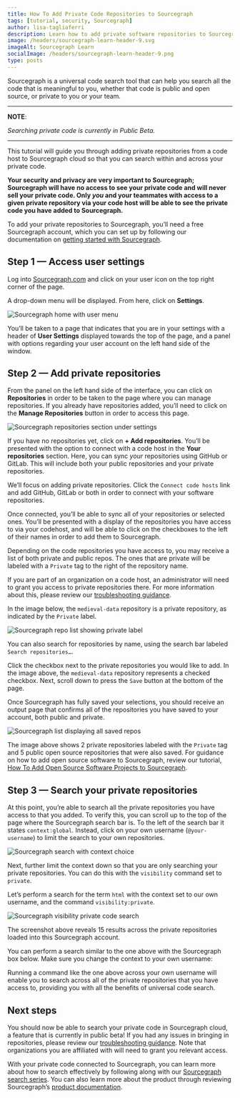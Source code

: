 ```yaml
---
title: How To Add Private Code Repositories to Sourcegraph
tags: [tutorial, security, Sourcegraph]
author: lisa-tagliaferri
description: Learn how to add private software repositories to Sourcegraph.
image: /headers/sourcegraph-learn-header-9.svg
imageAlt: Sourcegraph Learn
socialImage: /headers/sourcegraph-learn-header-9.png
type: posts
---
```


Sourcegraph is a universal code search tool that can help you search all the code that is meaningful to you, whether that code is public and open source, or private to you or your team. 

---
**NOTE**:

_Searching private code is currently in Public Beta._

---

This tutorial will guide you through adding private repositories from a code host to Sourcegraph cloud so that you can search within and across your private code. 

**Your security and privacy are very important to Sourcegraph; Sourcegraph will have no access to see your private code and will never sell your private code. Only _you_ and your teammates with access to a given private repository via your code host will be able to see the private code you have added to Sourcegraph.**

To add your private repositories to Sourcegraph, you’ll need a free Sourcegraph account, which you can set up by following our documentation on [getting started with Sourcegraph](https://docs.sourcegraph.com/getting-started#how-do-i-start-using-sourcegraph).

## Step 1 — Access user settings

Log into [Sourcegraph.com](https://sourcegraph.com) and click on your user icon on the top right corner of the page. 

A drop-down menu will be displayed. From here, click on **Settings**.

![Sourcegraph home with user menu](/tutorial-images/sourcegraph-home-user-menu.png)



You’ll be taken to a page that indicates that you are in your settings with a header of **User Settings** displayed towards the top of the page, and a panel with options regarding your user account on the left hand side of the window.

## Step 2 — Add private repositories

From the panel on the left hand side of the interface, you can click on **Repositories** in order to be taken to the page where you can manage repositories. If you already have repositories added, you’ll need to click on the **Manage Repositories** button in order to access this page.

![Sourcegraph repositories section under settings](/tutorial-images/sourcegraph-repositories-section.png)



If you have no repositories yet, click on **+ Add repositories**. You’ll be presented with the option to connect with a code host in the **Your repositories** section. Here, you can sync _your_ repositories using GitHub or GitLab. This will include both your public repositories and your private repositories.

We’ll focus on adding private repositories. Click the `Connect code hosts` link and add GitHub, GitLab or both in order to connect with your software repositories.

Once connected, you’ll be able to sync all of your repositories or selected ones. You’ll be presented with a display of the repositories you have access to via your codehost, and will be able to click on the checkboxes to the left of their names in order to add them to Sourcegraph.

Depending on the code repositories you have access to, you may receive a list of both private and public repos. The ones that are private will be labeled with a `Private` tag to the right of the repository name. 

If you are part of an organization on a code host, an administrator will need to grant you access to private repositories there. For more information about this, please review our [troubleshooting guidance](https://docs.sourcegraph.com/code_search/how-to/adding_repositories_to_cloud#troubleshooting). 

In the image below, the `medieval-data` repository is a private repository, as indicated by the `Private` label.

![Sourcegraph repo list showing private label](/tutorial-images/sourcegraph-repo-list-private-label.png)

You can also search for repositories by name, using the search bar labeled `Search repositories…`. 

Click the checkbox next to the private repositories you would like to add. In the image above, the `medieval-data` repository represents a checked checkbox. Next, scroll down to press the `Save` button at the bottom of the page. 

Once Sourcegraph has fully saved your selections, you should receive an output page that confirms all of the repositories you have saved to your account, both public and private.

![Sourcegraph list displaying all saved repos](/tutorial-images/sourcegraph-list-of-saved-repos.png)

The image above shows 2 private repositories labeled with the `Private` tag and 5 public open source repositories that were also saved. For guidance on how to add open source software to Sourcegraph, review our tutorial, [How To Add Open Source Software Projects to Sourcegraph](https://learn.sourcegraph.com/how-to-add-open-source-software-projects-to-sourcegraph).

## Step 3 — Search your private repositories

At this point, you’re able to search all the private repositories you have access to that you added. To verify this, you can scroll up to the top of the page where the Sourcegraph search bar is. To the left of the search bar it states `context:global`. Instead, click on your own username (`@your-username`) to limit the search to your own repositories. 

![Sourcegraph search with context choice](/tutorial-images/sourcegraph-context.png)

Next, further limit the context down so that you are only searching your private repositories. You can do this with the `visibility` command set to `private`. 

Let’s perform a search for the term `html` with the context set to our own username, and the command `visibility:private`.

![Sourcegraph visibility private code search](/tutorial-images/sourcegraph-visibility-private-code-search.png)

The screenshot above reveals 15 results across the private repositories loaded into this Sourcegraph account.

You can perform a search similar to the one above with the Sourcegraph box below. Make sure you change the context to your own username:

<SourcegraphSearch query="visibility:private html"/>

Running a command like the one above across your own username will enable you to search across all of the private repositories that you have access to, providing you with all the benefits of universal code search.

## Next steps

You should now be able to search your private code in Sourcegraph cloud, a feature that is currently in public beta! If you had any issues in bringing in repositories, please review our [troubleshooting guidance](https://docs.sourcegraph.com/code_search/how-to/adding_repositories_to_cloud#troubleshooting). Note that organizations you are affiliated with will need to grant you relevant access. 

With your private code connected to Sourcegraph, you can learn more about how to search effectively by following along with our [Sourcegraph search series](https://learn.sourcegraph.com/literal-search-patterns). You can also learn more about the product through reviewing Sourcegraph’s [product documentation](https://docs.sourcegraph.com/). 
